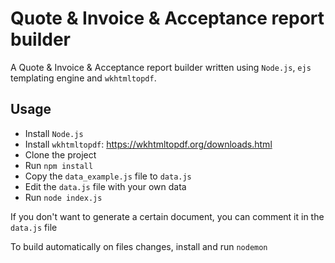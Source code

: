 # Quote & Invoice & Acceptance report builder

A Quote & Invoice & Acceptance report builder written using `Node.js`, `ejs` templating engine and `wkhtmltopdf`.

## Usage

* Install `Node.js`
* Install `wkhtmltopdf`: https://wkhtmltopdf.org/downloads.html
* Clone the project
* Run `npm install`
* Copy the `data_example.js` file to `data.js`
* Edit the `data.js` file with your own data
* Run `node index.js`

If you don't want to generate a certain document, you can comment it in the `data.js` file

To build automatically on files changes, install and run `nodemon`
